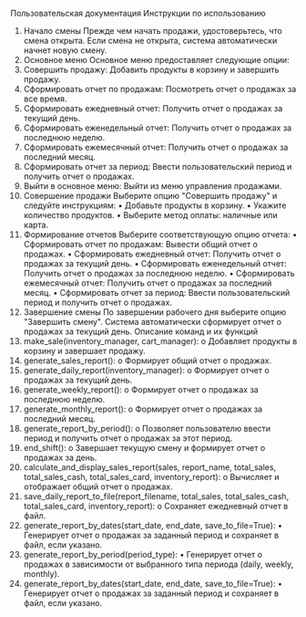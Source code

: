 Пользовательская документация
Инструкции по использованию
1. Начало смены
Прежде чем начать продажи, удостоверьтесь, что смена открыта. Если смена не открыта, система автоматически начнет новую смену.
2. Основное меню
Основное меню предоставляет следующие опции:
1.	Совершить продажу: Добавить продукты в корзину и завершить продажу.
2.	Сформировать отчет по продажам: Посмотреть отчет о продажах за все время.
3.	Сформировать ежедневный отчет: Получить отчет о продажах за текущий день.
4.	Сформировать еженедельный отчет: Получить отчет о продажах за последнюю неделю.
5.	Сформировать ежемесячный отчет: Получить отчет о продажах за последний месяц.
6.	Сформировать отчет за период: Ввести пользовательский период и получить отчет о продажах.
7.	Выйти в основное меню: Выйти из меню управления продажами.
3. Совершение продажи
Выберите опцию "Совершить продажу" и следуйте инструкциям:
•	Добавьте продукты в корзину.
•	Укажите количество продуктов.
•	Выберите метод оплаты: наличные или карта.
4. Формирование отчетов
Выберите соответствующую опцию отчета:
•	Сформировать отчет по продажам: Вывести общий отчет о продажах.
•	Сформировать ежедневный отчет: Получить отчет о продажах за текущий день.
•	Сформировать еженедельный отчет: Получить отчет о продажах за последнюю неделю.
•	Сформировать ежемесячный отчет: Получить отчет о продажах за последний месяц.
•	Сформировать отчет за период: Ввести пользовательский период и получить отчет о продажах.
5. Завершение смены
По завершении рабочего дня выберите опцию "Завершить смену". Система автоматически сформирует отчет о продажах за текущий день.
Описание команд и их функций
1.	make_sale(inventory_manager, cart_manager):
o	Добавляет продукты в корзину и завершает продажу.
2.	generate_sales_report():
o	Формирует общий отчет о продажах.
3.	generate_daily_report(inventory_manager):
o	Формирует отчет о продажах за текущий день.
4.	generate_weekly_report():
o	Формирует отчет о продажах за последнюю неделю.
5.	generate_monthly_report():
o	Формирует отчет о продажах за последний месяц.
6.	generate_report_by_period():
o	Позволяет пользователю ввести период и получить отчет о продажах за этот период.
7.	end_shift():
o	Завершает текущую смену и формирует отчет о продажах за день.
8.	calculate_and_display_sales_report(sales, report_name, total_sales, total_sales_cash, total_sales_card, inventory_report):
o	Вычисляет и отображает общий отчет о продажах.
9.	save_daily_report_to_file(report_filename, total_sales, total_sales_cash, total_sales_card, inventory_report):
o	Сохраняет ежедневный отчет в файл.
10.	generate_report_by_dates(start_date, end_date, save_to_file=True):
•	Генерирует отчет о продажах за заданный период и сохраняет в файл, если указано.
11.	generate_report_by_period(period_type):
•	Генерирует отчет о продажах в зависимости от выбранного типа периода (daily, weekly, monthly).
12.	generate_report_by_dates(start_date, end_date, save_to_file=True):
•	Генерирует отчет о продажах за заданный период и сохраняет в файл, если указано.
